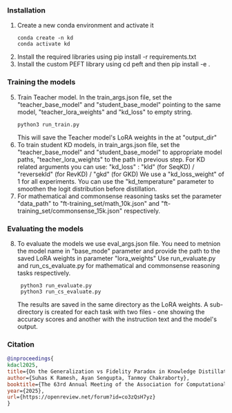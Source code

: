 ### Installation

1. Create a new conda environment and activate it
    ```
    conda create -n kd
    conda activate kd
    ``` 
2. Install the required libraries using pip install -r requirements.txt
3. Install the custom PEFT library using cd peft and then pip install -e .

### Training the models
5. Train Teacher model. In the train_args.json file, set the "teacher_base_model" and "student_base_model" pointing to the same model, "teacher_lora_weights" and "kd_loss" to empty string.
    ```
    python3 run_train.py
    ```
    This will save the Teacher model's LoRA weights in the at "output_dir"
6.  To train student KD models, in train_args.json file, set the "teacher_base_model" and "student_base_model" to appropriate model paths, "teacher_lora_weights" to the path in previous step. 
   For KD related arguments you can use:
   "kd_loss" : "kld" (for SeqKD) / "reversekld" (for RevKD) / "gkd" (for GKD)
    We use a "kd_loss_weight" of 1 for all experiments.
    You can use the "kd_temperature" parameter to smoothen the logit distribution before distillation. 
7. For mathematical and commonsense reasoning tasks set the parameter "data_path" to "ft-training_set/math_10k.json" and "ft-training_set/commonsense_15k.json" respectively.

### Evaluating the models
8. To evaluate the models we use eval_args.json file. You need to metnion the model name in "base_mode" parameter and provide the path to the saved LoRA weights in parameter "lora_weights"
   Use run_evaluate.py and run_cs_evaluate.py for mathematical and commonsense reasoning tasks respectively.
   ```
    python3 run_evaluate.py
    python3 run_cs_evaluate.py
    ```
   The results are saved in the same directory as the LoRA weights. A sub-directory is created for each task with two files - one showing the accuracy scores and another with the instruction text and the model's output.

### Citation
```bibtex
@inproceedings{
kdacl2025,
title={On the Generalization vs Fidelity Paradox in Knowledge Distillation},
author={Suhas K Ramesh, Ayan Sengupta, Tanmoy Chakraborty},
booktitle={The 63rd Annual Meeting of the Association for Computational Linguistics},
year={2025},
url={https://openreview.net/forum?id=co3zQsH7yz}
}
```
